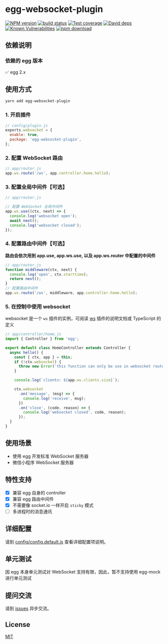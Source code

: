 # egg-websocket-plugin

[![NPM version][npm-image]][npm-url]
[![build status][travis-image]][travis-url]
[![Test coverage][codecov-image]][codecov-url]
[![David deps][david-image]][david-url]
[![Known Vulnerabilities][snyk-image]][snyk-url]
[![npm download][download-image]][download-url]

[npm-image]: https://img.shields.io/npm/v/egg-websocket-plugin.svg?style=flat-square
[npm-url]: https://npmjs.org/package/egg-websocket-plugin
[travis-image]: https://img.shields.io/travis/eggjs/egg-websocket-plugin.svg?style=flat-square
[travis-url]: https://travis-ci.org/eggjs/egg-websocket-plugin
[codecov-image]: https://img.shields.io/codecov/c/github/eggjs/egg-websocket-plugin.svg?style=flat-square
[codecov-url]: https://codecov.io/github/eggjs/egg-websocket-plugin?branch=master
[david-image]: https://img.shields.io/david/eggjs/egg-websocket-plugin.svg?style=flat-square
[david-url]: https://david-dm.org/eggjs/egg-websocket-plugin
[snyk-image]: https://snyk.io/test/npm/egg-websocket-plugin/badge.svg?style=flat-square
[snyk-url]: https://snyk.io/test/npm/egg-websocket-plugin
[download-image]: https://img.shields.io/npm/dm/egg-websocket-plugin.svg?style=flat-square
[download-url]: https://npmjs.org/package/egg-websocket-plugin

<!--
Description here.
-->

## 依赖说明

### 依赖的 egg 版本

✅ egg 2.x

## 使用方式

```bash
yarn add egg-websocket-plugin
```

### 1. 开启插件

```js
// config/plugin.js
exports.websocket = {
  enable: true,
  package: 'egg-websocket-plugin',
};
```

### 2. 配置 WebSocket 路由

```js
// app/router.js
app.ws.route('/ws', app.controller.home.hello);
```

### 3. 配置全局中间件【可选】

```js
// app/router.js

// 配置 WebSocket 全局中间件
app.ws.use((ctx, next) => {
  console.log('websocket open');
  await next();
  console.log('websocket closed');
});
```

### 4. 配置路由中间件【可选】

**路由会依次用到 app.use, app.ws.use, 以及 app.ws.router 中配置的中间件**

```js
// app/router.js
function middleware(ctx, next) {
  console.log('open', ctx.starttime);
  return next();
}
// 配置路由中间件
app.ws.route('/ws', middleware, app.controller.home.hello);
```

### 5. 在控制中使用 websocket

websocket 是一个 `ws` 插件的实例，可阅读 [ws](https://www.npmjs.com/package/ws) 插件的说明文档或 TypeScript 的定义

```js
// app/controller/home.js
import { Controller } from 'egg';

export default class HomeController extends Controller {
  async hello() {
    const { ctx, app } = this;
    if (!ctx.websocket) {
      throw new Error('this function can only be use in websocket router');
    }

    console.log(`clients: ${app.ws.clients.size}`);

    ctx.websocket
      .on('message', (msg) => {
        console.log('receive', msg);
      })
      .on('close', (code, reason) => {
        console.log('websocket closed', code, reason);
      });
  }
}

```



## 使用场景

- 使用 egg 开发标准 WebSocket 服务器
- 微信小程序 WebSocket 服务器

## 特性支持

- [x] 兼容 egg 自身的 controller
- [x] 兼容 egg 路由中间件
- [x] 不需要像 socket.io 一样开启 `sticky` 模式
- [ ] 多进程时的消息通讯

## 详细配置

请到 [config/config.default.js](config/config.default.js) 查看详细配置项说明。

## 单元测试

因 egg 本身单元测试对 WebSocket 支持有限，因此，暂不支持使用 egg-mock 进行单元测试

## 提问交流

请到 [issues](https://github.com/flarestart/egg-websocket-plugin/issues) 异步交流。

## License

[MIT](LICENSE)
